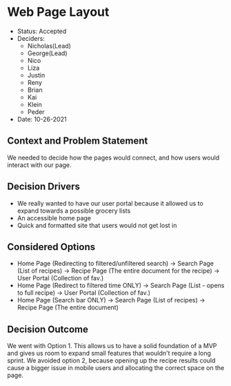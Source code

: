 # Web Page Layout

* Status: Accepted
* Deciders: 
  - Nicholas(Lead) 
  - George(Lead) 
  - Nico 
  - Liza 
  - Justin
  - Reny
  - Brian
  - Kai
  - Klein
  - Peder
* Date: 10-26-2021

## Context and Problem Statement

We needed to decide how the pages would connect, and how users would interact with our page. 

## Decision Drivers 

* We really wanted to have our user portal because it allowed us to expand towards a possible grocery lists
* An accessible home page
* Quick and formatted site that users would not get lost in

## Considered Options

* Home Page (Redirecting to filtered/unfiltered search) -> Search Page (List of recipes) -> Recipe Page (The entire document for the recipe) -> User Portal (Collection of fav.)
* Home Page (Redirect to filtered time ONLY) -> Search Page (List - opens to full recipe) -> User Portal (Collection of fav.)
* Home Page (Search bar ONLY) -> Search Page (List of recipes) -> Recipe Page (The entire document) 

## Decision Outcome

We went with Option 1. This allows us to have a solid foundation of a MVP and gives us room to expand small features that wouldn't require a long sprint. We avoided option 2, because opening up the recipe results could cause a bigger issue in mobile users and allocating the correct space on the page.

